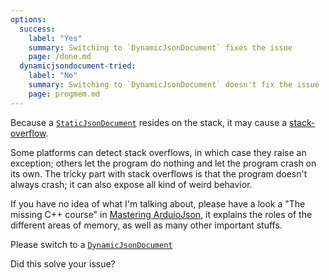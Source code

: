 ```yaml
---
options: 
  success:
    label: "Yes"
    summary: Switching to `DynamicJsonDocument` fixes the issue
    page: /done.md
  dynamicjsondocument-tried:
    label: "No"
    summary: Switching to `DynamicJsonDocument` doesn't fix the issue
    page: progmem.md
---
```


Because a [`StaticJsonDocument`](/v7/api/staticjsondocument/) resides on the stack, it may cause a [stack-overflow](https://en.wikipedia.org/wiki/Stack_buffer_overflow).

Some platforms can detect stack overflows, in which case they raise an exception; others let the program do nothing and let the program crash on its own.
The tricky part with stack overflows is that the program doesn't always crash; it can also expose all kind of weird behavior.

If you have no idea of what I'm talking about, please have a look a "The missing C++ course" in [Mastering ArduioJson](/book/), it explains the roles of the different areas of memory, as well as many other important stuffs.

Please switch to a [`DynamicJsonDocument`](/v7/api/dynamicjsondocument/)

Did this solve your issue?
